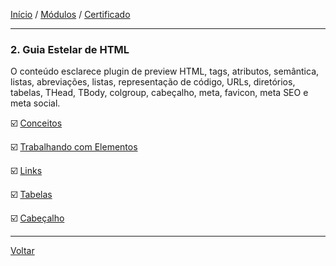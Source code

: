 [Início](https://github.com/Thalyalm/rocketseat-trilha-fundamentar) /
[Módulos](https://github.com/Thalyalm/rocketseat-trilha-fundamentar/tree/main/modulos/readme.md) /
[Certificado](https://github.com/Thalyalm/rocketseat-trilha-fundamentar/tree/main/certificado)

---

### 2. Guia Estelar de HTML

O conteúdo esclarece plugin de preview HTML, tags, atributos, semântica, listas, abreviações, listas, representação de código, URLs, diretórios, tabelas, THead, TBody, colgroup, cabeçalho, meta, favicon, meta SEO e meta social.

:ballot_box_with_check: [Conceitos](/modulos/guia-estelar-de-html/conceitos/readme.md)

:ballot_box_with_check: [Trabalhando com Elementos](/modulos/guia-estelar-de-html/trabalhando-com-elementos/readme.md)

:ballot_box_with_check: [Links](/modulos/guia-estelar-de-html/links/readme.md)

:ballot_box_with_check: [Tabelas](/modulos/guia-estelar-de-html/tabelas/readme.md)

:ballot_box_with_check: [Cabeçalho](/modulos/guia-estelar-de-html/cabecalho/readme.md)

---

[Voltar](/modulos/readme.md)